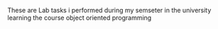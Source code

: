 These are Lab tasks i performed during my semseter in the university learning the course object oriented programming
